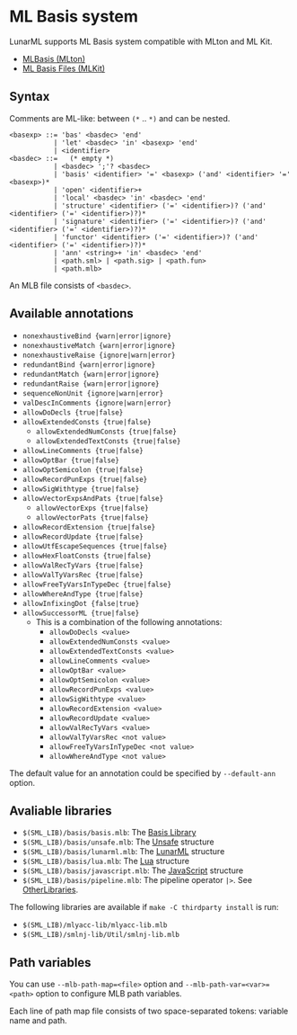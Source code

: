 # ML Basis system

LunarML supports ML Basis system compatible with MLton and ML Kit.

* [MLBasis (MLton)](http://mlton.org/MLBasis)
* [ML Basis Files (MLKit)](https://elsman.com/mlkit/mlbasisfiles.html)

## Syntax

Comments are ML-like: between `(*` .. `*)` and can be nested.

```
<basexp> ::= 'bas' <basdec> 'end'
           | 'let' <basdec> 'in' <basexp> 'end'
           | <identifier>
<basdec> ::=   (* empty *)
           | <basdec> ';'? <basdec>
           | 'basis' <identifier> '=' <basexp> ('and' <identifier> '=' <basexp>)*
           | 'open' <identifier>+
           | 'local' <basdec> 'in' <basdec> 'end'
           | 'structure' <identifier> ('=' <identifier>)? ('and' <identifier> ('=' <identifier>)?)*
           | 'signature' <identifier> ('=' <identifier>)? ('and' <identifier> ('=' <identifier>)?)*
           | 'functor' <identifier> ('=' <identifier>)? ('and' <identifier> ('=' <identifier>)?)*
           | 'ann' <string>+ 'in' <basdec> 'end'
           | <path.sml> | <path.sig> | <path.fun>
           | <path.mlb>
```

An MLB file consists of `<basdec>`.

## Available annotations

* `nonexhaustiveBind {warn|error|ignore}`
* `nonexhaustiveMatch {warn|error|ignore}`
* `nonexhaustiveRaise {ignore|warn|error}`
* `redundantBind {warn|error|ignore}`
* `redundantMatch {warn|error|ignore}`
* `redundantRaise {warn|error|ignore}`
* `sequenceNonUnit {ignore|warn|error}`
* `valDescInComments {ignore|warn|error}`
* `allowDoDecls {true|false}`
* `allowExtendedConsts {true|false}`
    * `allowExtendedNumConsts {true|false}`
    * `allowExtendedTextConsts {true|false}`
* `allowLineComments {true|false}`
* `allowOptBar {true|false}`
* `allowOptSemicolon {true|false}`
* `allowRecordPunExps {true|false}`
* `allowSigWithtype {true|false}`
* `allowVectorExpsAndPats {true|false}`
    * `allowVectorExps {true|false}`
    * `allowVectorPats {true|false}`
* `allowRecordExtension {true|false}`
* `allowRecordUpdate {true|false}`
* `allowUtfEscapeSequences {true|false}`
* `allowHexFloatConsts {true|false}`
* `allowValRecTyVars {true|false}`
* `allowValTyVarsRec {true|false}`
* `allowFreeTyVarsInTypeDec {true|false}`
* `allowWhereAndType {true|false}`
* `allowInfixingDot {false|true}`
* `allowSuccessorML {true|false}`
    * This is a combination of the following annotations:
        * `allowDoDecls <value>`
        * `allowExtendedNumConsts <value>`
        * `allowExtendedTextConsts <value>`
        * `allowLineComments <value>`
        * `allowOptBar <value>`
        * `allowOptSemicolon <value>`
        * `allowRecordPunExps <value>`
        * `allowSigWithtype <value>`
        * `allowRecordExtension <value>`
        * `allowRecordUpdate <value>`
        * `allowValRecTyVars <value>`
        * `allowValTyVarsRec <not value>`
        * `allowFreeTyVarsInTypeDec <not value>`
        * `allowWhereAndType <not value>`

The default value for an annotation could be specified by `--default-ann` option.

## Avaliable libraries

* `$(SML_LIB)/basis/basis.mlb`: The [Basis Library](BasisLibrary.md)
* `$(SML_LIB)/basis/unsafe.mlb`: The [Unsafe](UnsafeStructure.md) structure
* `$(SML_LIB)/basis/lunarml.mlb`: The [LunarML](LunarMLStructure.md) structure
* `$(SML_LIB)/basis/lua.mlb`: The [Lua](LuaInterface.md) structure
* `$(SML_LIB)/basis/javascript.mlb`: The [JavaScript](JavaScriptInterface.md) structure
* `$(SML_LIB)/basis/pipeline.mlb`: The pipeline operator `|>`. See [OtherLibraries](OtherLibraries.md).

The following libraries are available if `make -C thirdparty install` is run:

* `$(SML_LIB)/mlyacc-lib/mlyacc-lib.mlb`
* `$(SML_LIB)/smlnj-lib/Util/smlnj-lib.mlb`

## Path variables

You can use `--mlb-path-map=<file>` option and `--mlb-path-var=<var>=<path>` option to configure MLB path variables.

Each line of path map file consists of two space-separated tokens: variable name and path.
